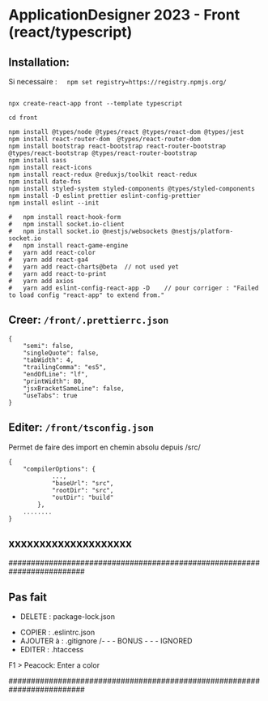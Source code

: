 # ApplicationDesigner 2023 - Front (react/typescript)

## Installation:

Si necessaire : &nbsp;&nbsp;&nbsp; `npm set registry=https://registry.npmjs.org/`

```

npx create-react-app front --template typescript

cd front

npm install @types/node @types/react @types/react-dom @types/jest
npm install react-router-dom  @types/react-router-dom
npm install bootstrap react-bootstrap react-router-bootstrap @types/react-bootstrap @types/react-router-bootstrap
npm install sass
npm install react-icons
npm install react-redux @reduxjs/toolkit react-redux
npm install date-fns
npm install styled-system styled-components @types/styled-components
npm install -D eslint prettier eslint-config-prettier
npm install eslint --init

#	npm install react-hook-form
#	npm install socket.io-client
#	npm install socket.io @nestjs/websockets @nestjs/platform-socket.io
#	npm install react-game-engine
#	yarn add react-color
#	yarn add react-ga4
#	yarn add react-charts@beta  // not used yet
#	yarn add react-to-print
#	yarn add axios
#	yarn add eslint-config-react-app -D    // pour corriger : "Failed to load config "react-app" to extend from."

```

## Creer: `/front/.prettierrc.json`

```
{
	"semi": false,
	"singleQuote": false,
	"tabWidth": 4,
	"trailingComma": "es5",
	"endOfLine": "lf",
	"printWidth": 80,
	"jsxBracketSameLine": false,
	"useTabs": true
}

```

## Editer: `/front/tsconfig.json`

Permet de faire des import en chemin absolu depuis /src/

```
{
	"compilerOptions": {
			...,
			"baseUrl": "src",
			"rootDir": "src",
			"outDir": "build"
		},
	........
}

```

## xxxxxxxxxxxxxxxxxxxx

#########################################################################

## Pas fait

-   DELETE : package-lock.json

*   COPIER : .eslintrc.json
*   AJOUTER à : .gitignore
    /- - - BONUS - - - IGNORED
*   EDITER : .htaccess

F1 > Peacock: Enter a color

#########################################################################
